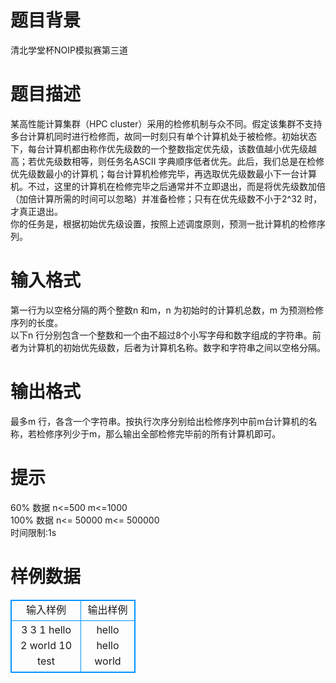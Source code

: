 # 

 
 # 题目背景 
清北学堂杯NOIP模拟赛第三道<BR> 

 
 # 题目描述 
某高性能计算集群（HPC&nbsp;cluster）采用的检修机制与众不同。假定该集群不支持多台计算机同时进行检修而，故同一时刻只有单个计算机处于被检修。初始状态下，每台计算机都由称作优先级数的一个整数指定优先级，该数值越小优先级越高；若优先级数相等，则任务名ASCII&nbsp;字典顺序低者优先。此后，我们总是在检修优先级数最小的计算机；每台计算机检修完毕，再选取优先级数最小下一台计算机。不过，这里的计算机在检修完毕之后通常并不立即退出，而是将优先级数加倍（加倍计算所需的时间可以忽略）并准备检修；只有在优先级数不小于2^32&nbsp;时，才真正退出。<BR>你的任务是，根据初始优先级设置，按照上述调度原则，预测一批计算机的检修序列。<BR> 

 
 # 输入格式 
第一行为以空格分隔的两个整数n&nbsp;和m，n&nbsp;为初始时的计算机总数，m&nbsp;为预测检修序列的长度。<BR>以下n&nbsp;行分别包含一个整数和一个由不超过8个小写字母和数字组成的字符串。前者为计算机的初始优先级数，后者为计算机名称。数字和字符串之间以空格分隔。<BR> 

 
 # 输出格式 
最多m&nbsp;行，各含一个字符串。按执行次序分别给出检修序列中前m台计算机的名称，若检修序列少于m，那么输出全部检修完毕前的所有计算机即可。 

 
 # 提示 
60%&nbsp;数据&nbsp;n&lt;=500&nbsp;m&lt;=1000<BR>100%&nbsp;数据&nbsp;n&lt;=&nbsp;50000&nbsp;m&lt;=&nbsp;500000<BR>时间限制:1s 
# 样例数据
<style>
        table,table tr th, table tr td { border:1px solid #0094ff; }
        table { width: 200px; min-height: 25px; line-height: 25px; text-align: center; border-collapse: collapse;}   
    </style>
<table>
	<tr>
		<td>输入样例</td>
		<td>输出样例</td>
	</tr>
<tr><td>3 3
1 hello
2 world
10 test</td><td>hello
hello
world</td></tr></table>
